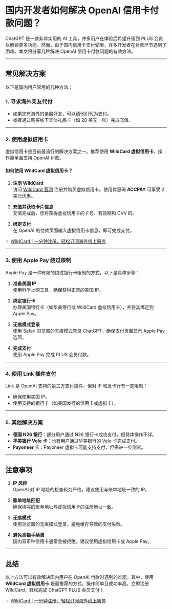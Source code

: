 # 国内开发者如何解决 OpenAI 信用卡付款问题？

ChatGPT 是一款非常实用的 AI 工具，许多用户在体验后希望升级到 PLUS 会员以解锁更多功能。然而，由于国内信用卡支付受限，许多开发者在付款环节遇到了困难。本文将分享几种解决 OpenAI 信用卡付款问题的有效方法。

---

## 常见解决方案

以下是国内用户常用的几种方法：

### 1. 寻求海外亲友代付

- 如果您有海外的亲朋好友，可以请他们代为支付。
- 或者通过购买线下实体礼品卡（如 20 美元一张）完成充值。

---

### 2. 使用虚拟信用卡

虚拟信用卡是目前最流行的解决方案之一。推荐使用 **WildCard 虚拟信用卡**，操作简单且支持 OpenAI 付款。

#### 如何使用 WildCard 虚拟信用卡？

1. **注册 WildCard**  
   访问 [WildCard 官网](https://bit.ly/bewildcard) 注册并购买虚拟信用卡。使用优惠码 **ACCPAY** 可享受 2 美元优惠。
   
2. **充值并获取卡片信息**  
   充值完成后，您将获得虚拟信用卡的卡号、有效期和 CVV 码。

3. **绑定支付**  
   在 OpenAI 的付款页面输入虚拟信用卡信息，即可完成支付。

☞ [WildCard | 一分钟注册，轻松订阅海外线上服务](https://bit.ly/bewildcard)

---

### 3. 使用 Apple Pay 绕过限制

Apple Pay 是一种有效的绕过银行卡限制的方式。以下是具体步骤：

1. **准备美国 IP**  
   使用科学上网工具，确保获得正常的美国 IP。

2. **绑定银行卡**  
   办理美国银行卡（如华美银行或 WildCard 虚拟信用卡），并将其绑定到 Apple Pay。

3. **无痕模式登录**  
   使用 Safari 浏览器的无痕模式登录 ChatGPT，确保支付页面显示 Apple Pay 选项。

4. **完成支付**  
   使用 Apple Pay 完成 PLUS 会员付款。

---

### 4. 使用 Link 插件支付

Link 是 OpenAI 支持的第三方支付插件，但对 IP 和发卡行有一定限制：

- 确保使用美国 IP。
- 使用支持的银行卡（如美国发行的信用卡或虚拟卡）。

---

### 5. 其他解决方案

- **德国 N26 银行**：部分用户通过 N26 银行卡成功支付，但具体操作不详。
- **华美银行 Velo 卡**：也有用户通过华美银行的 Velo 卡完成支付。
- **Payoneer 卡**：Payoneer 虚拟卡可能支持支付，但需进一步测试。

---

## 注意事项

1. **IP 风控**  
   OpenAI 对 IP 地址的检查较为严格，建议使用与账单地址一致的 IP。

2. **账单地址匹配**  
   确保填写的账单地址与虚拟信用卡的注册地址一致。

3. **无痕模式**  
   使用浏览器的无痕模式登录，避免缓存导致的支付失败。

4. **避免高额手续费**  
   国内双币种信用卡通常会被拒绝，建议使用虚拟信用卡或 Apple Pay。

---

## 总结

以上方法可以有效解决国内用户在 OpenAI 付款时遇到的难题。其中，使用 **WildCard 虚拟信用卡** 是最推荐的方式，操作简单且成功率高。立即注册 WildCard，轻松完成 ChatGPT PLUS 会员支付！

☞ [WildCard | 一分钟注册，轻松订阅海外线上服务](https://bit.ly/bewildcard)
